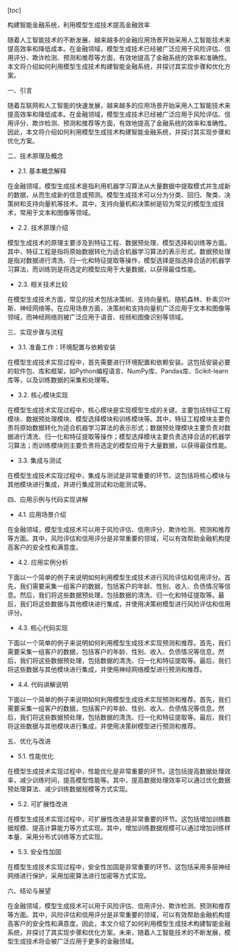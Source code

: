 
[toc]                    
                
                
构建智能金融系统，利用模型生成技术提高金融效率

随着人工智能技术的不断发展，越来越多的金融应用场景开始采用人工智能技术来提高效率和降低成本。在金融领域，模型生成技术已经被广泛应用于风险评估、信用评分、欺诈检测、预测和推荐等方面，有效地提高了金融系统的效率和准确性。本文将介绍如何利用模型生成技术构建智能金融系统，并探讨其实现步骤和优化方案。

一、引言

随着互联网和人工智能的快速发展，越来越多的应用场景开始采用人工智能技术来提高效率和降低成本。在金融领域，模型生成技术已经被广泛应用于风险评估、信用评分、欺诈检测、预测和推荐等方面，有效地提高了金融系统的效率和准确性。因此，本文将介绍如何利用模型生成技术构建智能金融系统，并探讨其实现步骤和优化方案。

二、技术原理及概念

- 2.1. 基本概念解释

在金融领域，模型生成技术是指利用机器学习算法从大量数据中提取模式并生成新的数据，从而生成新的信息或预测。模型生成技术可以分为分类、回归、聚类、决策树和支持向量机等技术。其中，支持向量机和决策树是较为常见的模型生成技术，常用于文本和图像等领域。

- 2.2. 技术原理介绍

模型生成技术的原理主要涉及到特征工程、数据预处理、模型选择和训练等方面。其中，特征工程是指将原始数据转化为适合机器学习算法的表示形式，数据预处理是指对数据进行清洗、归一化和特征提取等操作，模型选择是指选择合适的机器学习算法，而训练则是将选定的模型应用于大量数据，以获得最佳性能。

- 2.3. 相关技术比较

在模型生成技术方面，常见的技术包括决策树、支持向量机、随机森林、朴素贝叶斯、神经网络等。在应用场景方面，决策树和支持向量机广泛应用于文本和图像等领域，而神经网络则被广泛应用于语音、视频和图像识别等领域。

三、实现步骤与流程

- 3.1. 准备工作：环境配置与依赖安装

在模型生成技术实现过程中，首先需要进行环境配置和依赖安装。这包括安装必要的软件包、库和框架，如Python编程语言、NumPy库、Pandas库、Scikit-learn库等，以及训练数据的采集和处理等。

- 3.2. 核心模块实现

在模型生成技术实现过程中，核心模块是实现模型生成的关键。主要包括特征工程模块、数据预处理模块、模型选择模块和训练模块等。其中，特征工程模块主要负责将原始数据转化为适合机器学习算法的表示形式；数据预处理模块主要负责对数据进行清洗、归一化和特征提取等操作；模型选择模块主要负责选择合适的机器学习算法；而训练模块则主要负责将选定的模型应用于大量数据，以获得最佳性能。

- 3.3. 集成与测试

在模型生成技术实现过程中，集成与测试是非常重要的环节。这包括将核心模块与其他模块进行集成，并进行集成测试和功能测试等。

四、应用示例与代码实现讲解

- 4.1. 应用场景介绍

在金融领域，模型生成技术可以用于风险评估、信用评分、欺诈检测、预测和推荐等方面。其中，风险评估和信用评分是非常重要的领域，可以有效帮助金融机构提高客户的安全性和满意度。

- 4.2. 应用实例分析

下面以一个简单的例子来说明如何利用模型生成技术进行风险评估和信用评分。首先，我们需要采集一组客户的数据，包括客户的年龄、性别、收入、负债情况等信息。然后，我们将这些数据预处理，包括数据的清洗、归一化和特征提取等。最后，我们将这些数据与其他模块进行集成，并使用决策树模型进行风险评估和信用评分。

- 4.3. 核心代码实现

下面以一个简单的例子来说明如何利用模型生成技术实现预测和推荐。首先，我们需要采集一组客户的数据，包括客户的年龄、性别、收入、负债情况等信息。然后，我们将这些数据预处理，包括数据的清洗、归一化和特征提取等。最后，我们将这些数据与其他模块进行集成，并使用神经网络模型进行预测和推荐。

- 4.4. 代码讲解说明

下面以一个简单的例子来说明如何利用模型生成技术实现预测和推荐。首先，我们需要采集一组客户的数据，包括客户的年龄、性别、收入、负债情况等信息。然后，我们将这些数据预处理，包括数据的清洗、归一化和特征提取等。最后，我们将这些数据与其他模块进行集成，并使用决策树模型进行预测和推荐。

五、优化与改进

- 5.1. 性能优化

在模型生成技术实现过程中，性能优化是非常重要的环节。这包括提高数据处理效率，减少训练时间，提高模型性能等。其中，提高数据处理效率可以通过优化数据预处理算法、减少训练数据规模等方式实现。

- 5.2. 可扩展性改进

在模型生成技术实现过程中，可扩展性改进是非常重要的环节。这包括增加训练数据规模、提高计算能力等方式实现。其中，增加训练数据规模可以通过增加训练样本量、采用分布式训练等方式实现。

- 5.3. 安全性加固

在模型生成技术实现过程中，安全性加固是非常重要的环节。这包括采用多层神经网络进行保护，采用加密算法进行加密等方式实现。

六、结论与展望

在金融领域，模型生成技术可以用于风险评估、信用评分、欺诈检测、预测和推荐等方面。其中，风险评估和信用评分是非常重要的领域，可以有效帮助金融机构提高客户的安全性和满意度。因此，本文介绍了如何利用模型生成技术构建智能金融系统，并探讨了其实现步骤和优化方案。未来，随着人工智能技术的不断发展，模型生成技术将会被广泛应用于更多的金融领域。

